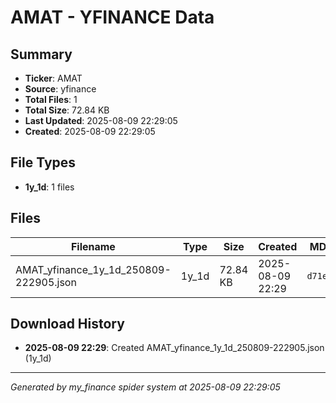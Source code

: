 # AMAT - YFINANCE Data

## Summary
- **Ticker**: AMAT
- **Source**: yfinance
- **Total Files**: 1
- **Total Size**: 72.84 KB
- **Last Updated**: 2025-08-09 22:29:05
- **Created**: 2025-08-09 22:29:05

## File Types
- **1y_1d**: 1 files

## Files

| Filename | Type | Size | Created | MD5 Hash |
|----------|------|------|---------|----------|
| AMAT_yfinance_1y_1d_250809-222905.json | 1y_1d | 72.84 KB | 2025-08-09 22:29 | `d71e2dd5...` |

## Download History

- **2025-08-09 22:29**: Created AMAT_yfinance_1y_1d_250809-222905.json (1y_1d)

---
*Generated by my_finance spider system at 2025-08-09 22:29:05*
